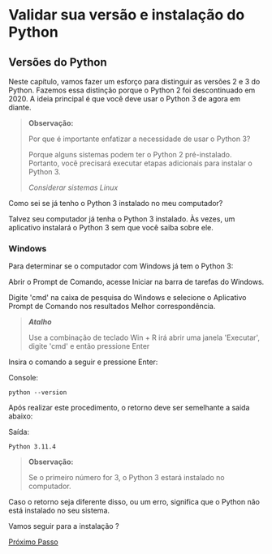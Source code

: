 # Validar sua versão e instalação do Python

## Versões do Python

Neste capítulo, vamos fazer um esforço para distinguir as versões 2 e 3 do Python. Fazemos essa distinção porque o Python 2 foi descontinuado em 2020. A ideia principal é que você deve usar o Python 3 de agora em diante.

> **Observação:**
>
> Por que é importante enfatizar a necessidade de usar o Python 3? 
> 
> Porque alguns sistemas podem ter o Python 2 pré-instalado. Portanto, você precisará executar etapas adicionais para instalar o Python 3.
>
> *Considerar sistemas Linux*

Como sei se já tenho o Python 3 instalado no meu computador?

Talvez seu computador já tenha o Python 3 instalado. Às vezes, um aplicativo instalará o Python 3 sem que você saiba sobre ele.

### Windows

Para determinar se o computador com Windows já tem o Python 3:

Abrir o Prompt de Comando, acesse Iniciar na barra de tarefas do Windows.

Digite 'cmd' na caixa de pesquisa do Windows e selecione o Aplicativo Prompt de Comando nos resultados Melhor correspondência.

>***Atalho***
>
> Use a combinação de teclado Win + R irá abrir uma janela 'Executar', digite 'cmd' e então pressione Enter

Insira o comando a seguir e pressione Enter:

Console:

```python --version```

Após realizar este procedimento, o retorno deve ser semelhante a saida abaixo:

Saída:

```Python 3.11.4```

> **Observação:**
>
>Se o primeiro número for 3, o Python 3 estará instalado no computador.

Caso o retorno seja diferente disso, ou um erro, significa que o Python não está instalado no seu sistema. 

Vamos seguir para a instalação ? 

[Próximo Passo](instalation.md)
